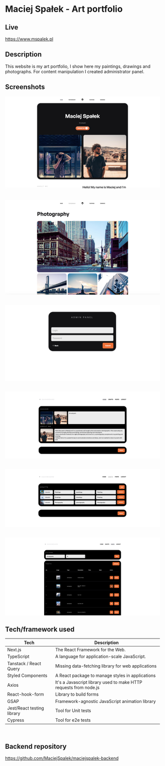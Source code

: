 # Maciej Spałek - Art portfolio

## Live

<https://www.mspalek.pl>

## Description

This website is my art portfolio, I show here my paintings, drawings and photographs. For content manipulation I created administrator panel.

## Screenshots

![Screenshot](src/assets/readme/header.png)
&nbsp;

![Screenshot](src/assets/readme/photography.png)
&nbsp;

![Screenshot](src/assets/readme/login_page.png)
&nbsp;

![Screenshot](src/assets/readme/home.png)
&nbsp;

![Screenshot](src/assets/readme/crafts.png)

&nbsp;
![Screenshot](src/assets/readme/posts.png)

## Tech/framework used

| Tech                       | Description                                                                                       |
| -------------------------- | ------------------------------------------------------------------------------------------------- |
| Next.js                    | The React Framework for the Web.                                                                  |
| TypeScript                 | A language for application-scale JavaScript.                                                      |
| Tanstack / React Query     | Missing data-fetching library for web applications                                                |
| Styled Components          | A React package to manage styles in applications                                                  |
| Axios                      | It's a Javascript library used to make HTTP requests from node.js                                 |
| React-hook-form            | Library to build forms                                                                            |
| GSAP                       | Framework-agnostic JavaScript animation library                                                   |
| Jest/React testing library | Tool for Unit tests                                                                                        |
| Cypress                    | Tool for e2e tests |

&nbsp;

## Backend repository

<https://github.com/MaciejSpalek/maciejspalek-backend>
